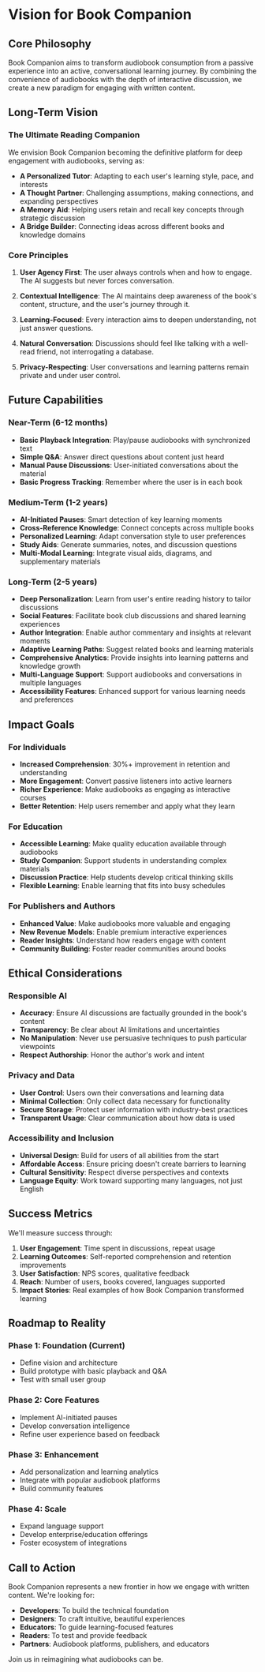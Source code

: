 # Vision for Book Companion

## Core Philosophy

Book Companion aims to transform audiobook consumption from a passive experience into an active, conversational learning journey. By combining the convenience of audiobooks with the depth of interactive discussion, we create a new paradigm for engaging with written content.

## Long-Term Vision

### The Ultimate Reading Companion

We envision Book Companion becoming the definitive platform for deep engagement with audiobooks, serving as:

- **A Personalized Tutor**: Adapting to each user's learning style, pace, and interests
- **A Thought Partner**: Challenging assumptions, making connections, and expanding perspectives
- **A Memory Aid**: Helping users retain and recall key concepts through strategic discussion
- **A Bridge Builder**: Connecting ideas across different books and knowledge domains

### Core Principles

1. **User Agency First**: The user always controls when and how to engage. The AI suggests but never forces conversation.

2. **Contextual Intelligence**: The AI maintains deep awareness of the book's content, structure, and the user's journey through it.

3. **Learning-Focused**: Every interaction aims to deepen understanding, not just answer questions.

4. **Natural Conversation**: Discussions should feel like talking with a well-read friend, not interrogating a database.

5. **Privacy-Respecting**: User conversations and learning patterns remain private and under user control.

## Future Capabilities

### Near-Term (6-12 months)

- **Basic Playback Integration**: Play/pause audiobooks with synchronized text
- **Simple Q&A**: Answer direct questions about content just heard
- **Manual Pause Discussions**: User-initiated conversations about the material
- **Basic Progress Tracking**: Remember where the user is in each book

### Medium-Term (1-2 years)

- **AI-Initiated Pauses**: Smart detection of key learning moments
- **Cross-Reference Knowledge**: Connect concepts across multiple books
- **Personalized Learning**: Adapt conversation style to user preferences
- **Study Aids**: Generate summaries, notes, and discussion questions
- **Multi-Modal Learning**: Integrate visual aids, diagrams, and supplementary materials

### Long-Term (2-5 years)

- **Deep Personalization**: Learn from user's entire reading history to tailor discussions
- **Social Features**: Facilitate book club discussions and shared learning experiences
- **Author Integration**: Enable author commentary and insights at relevant moments
- **Adaptive Learning Paths**: Suggest related books and learning materials
- **Comprehensive Analytics**: Provide insights into learning patterns and knowledge growth
- **Multi-Language Support**: Support audiobooks and conversations in multiple languages
- **Accessibility Features**: Enhanced support for various learning needs and preferences

## Impact Goals

### For Individuals

- **Increased Comprehension**: 30%+ improvement in retention and understanding
- **More Engagement**: Convert passive listeners into active learners
- **Richer Experience**: Make audiobooks as engaging as interactive courses
- **Better Retention**: Help users remember and apply what they learn

### For Education

- **Accessible Learning**: Make quality education available through audiobooks
- **Study Companion**: Support students in understanding complex materials
- **Discussion Practice**: Help students develop critical thinking skills
- **Flexible Learning**: Enable learning that fits into busy schedules

### For Publishers and Authors

- **Enhanced Value**: Make audiobooks more valuable and engaging
- **New Revenue Models**: Enable premium interactive experiences
- **Reader Insights**: Understand how readers engage with content
- **Community Building**: Foster reader communities around books

## Ethical Considerations

### Responsible AI

- **Accuracy**: Ensure AI discussions are factually grounded in the book's content
- **Transparency**: Be clear about AI limitations and uncertainties
- **No Manipulation**: Never use persuasive techniques to push particular viewpoints
- **Respect Authorship**: Honor the author's work and intent

### Privacy and Data

- **User Control**: Users own their conversations and learning data
- **Minimal Collection**: Only collect data necessary for functionality
- **Secure Storage**: Protect user information with industry-best practices
- **Transparent Usage**: Clear communication about how data is used

### Accessibility and Inclusion

- **Universal Design**: Build for users of all abilities from the start
- **Affordable Access**: Ensure pricing doesn't create barriers to learning
- **Cultural Sensitivity**: Respect diverse perspectives and contexts
- **Language Equity**: Work toward supporting many languages, not just English

## Success Metrics

We'll measure success through:

1. **User Engagement**: Time spent in discussions, repeat usage
2. **Learning Outcomes**: Self-reported comprehension and retention improvements
3. **User Satisfaction**: NPS scores, qualitative feedback
4. **Reach**: Number of users, books covered, languages supported
5. **Impact Stories**: Real examples of how Book Companion transformed learning

## Roadmap to Reality

### Phase 1: Foundation (Current)
- Define vision and architecture
- Build prototype with basic playback and Q&A
- Test with small user group

### Phase 2: Core Features
- Implement AI-initiated pauses
- Develop conversation intelligence
- Refine user experience based on feedback

### Phase 3: Enhancement
- Add personalization and learning analytics
- Integrate with popular audiobook platforms
- Build community features

### Phase 4: Scale
- Expand language support
- Develop enterprise/education offerings
- Foster ecosystem of integrations

## Call to Action

Book Companion represents a new frontier in how we engage with written content. We're looking for:

- **Developers**: To build the technical foundation
- **Designers**: To craft intuitive, beautiful experiences
- **Educators**: To guide learning-focused features
- **Readers**: To test and provide feedback
- **Partners**: Audiobook platforms, publishers, and educators

Join us in reimagining what audiobooks can be.
